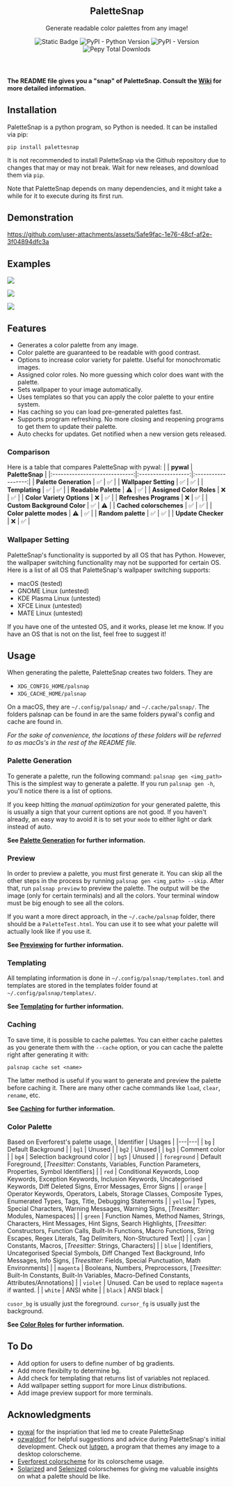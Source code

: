<header>
    <br>
    <h2 align="center">PaletteSnap</h2>
    <p align="center">
        Generate readable color palettes from any image!
    </p>
    <p align="center">
    <img alt="Static Badge" src="https://img.shields.io/badge/pip_install-palettesnap-blue?style=flat-square">
    <img alt="PyPI - Python Version" src="https://img.shields.io/pypi/pyversions/palettesnap?style=flat-square&color=green">
    <img alt="PyPI - Version" src="https://img.shields.io/pypi/v/palettesnap?style=flat-square&label=PaletteSnap&link=https%3A%2F%2Fpypi.org%2Fproject%2Fpalettesnap%2F">
    <img alt="Pepy Total Downlods" src="https://img.shields.io/pepy/dt/palettesnap?style=flat-square&color=red">
    </p>
</header>

**The README file gives you a "snap" of PaletteSnap. Consult the [Wiki](https://github.com/EmperorEntropy/PaletteSnap/wiki) for more detailed information.**

## Installation
PaletteSnap is a python program, so Python is needed. It can be installed via pip:
```
pip install palettesnap
```
It is not recommended to install PaletteSnap via the Github repository due to changes that may or may not break. Wait for new releases, and download them via `pip`.

Note that PaletteSnap depends on many dependencies, and it might take a while for it to execute during its first run.

## Demonstration

https://github.com/user-attachments/assets/5afe9fac-1e76-48cf-af2e-3f04894dfc3a

## Examples
![](https://snipboard.io/06j3rB.jpg)

![](https://snipboard.io/w6vlx3.jpg)

![](https://snipboard.io/tBTeh6.jpg)

## Features
- Generates a color palette from any image.
- Color palette are guaranteed to be readable with good contrast.
- Options to increase color variety for palette. Useful for monochromatic images.
- Assigned color roles. No more guessing which color does want with the palette.
- Sets wallpaper to your image automatically.
- Uses templates so that you can apply the color palette to your entire system.
- Has caching so you can load pre-generated palettes fast.
- Supports program refreshing. No more closing and reopening programs to get them to update their palette.
- Auto checks for updates. Get notified when a new version gets released.

### Comparison
Here is a table that compares PaletteSnap with pywal:
|                               |      **pywal**     |   **PaletteSnap**  |
|:-----------------------------:|:------------------:|:------------------:|
|       **Palette Generation**      | :white_check_mark: | :white_check_mark: |
|     **Wallpaper Setting**     | :white_check_mark: | :white_check_mark: |
|         **Templating**        | :white_check_mark: | :white_check_mark: |
|      **Readable Palette**     |      :warning:     | :white_check_mark: |
| **Assigned Color Roles** |         :x:        | :white_check_mark: |
| **Color Variety Options** |         :x:        | :white_check_mark: |
|     **Refreshes Programs**    |         :x:        | :white_check_mark: |
|  **Custom Background Color**  | :white_check_mark: |         :warning:        |
|    **Cached colorschemes**    | :white_check_mark: | :white_check_mark: |
|    **Color palette modes**    |  :warning: |     :white_check_mark:     |
|     **Random palette**        | :white_check_mark: | :white_check_mark: |
|     **Update Checker**    |         :x:        | :white_check_mark: |

### Wallpaper Setting
PaletteSnap's functionality is supported by all OS that has Python. However, the wallpaper switching functionality may not be supported for certain OS. Here is a list of all OS that PaletteSnap's wallpaper switching supports:
- macOS (tested)
- GNOME Linux (untested)
- KDE Plasma Linux (untested)
- XFCE Linux (untested)
- MATE Linux (untested)

If you have one of the untested OS, and it works, please let me know. If you have an OS that is not on the list, feel free to suggest it!

## Usage
When generating the palette, PaletteSnap creates two folders. They are
- `XDG_CONFIG_HOME/palsnap`
- `XDG_CACHE_HOME/palsnap`

On a macOS, they are `~/.config/palsnap/` and `~/.cache/palsnap/`. The folders palsnap can be found in are the same folders pywal's config and cache are found in.

*For the sake of convenience, the locations of these folders will be referred to as macOs's in the rest of the README file.*

### Palette Generation
To generate a palette, run the following command:
`palsnap gen <img_path>`
This is the simplest way to generate a palette. If you run `palsnap gen -h`, you'll notice there is a list of options.

If you keep hitting the *manual optimization* for your generated palette, this is usually a sign that your current options are not good. If you haven't already, an easy way to avoid it is to set your `mode` to either light or dark instead of auto.

**See [Palette Generation](https://github.com/EmperorEntropy/PaletteSnap/wiki/Palette-Generation) for further information.**

### Preview
In order to preview a palette, you must first generate it. You can skip all the other steps in the process by running `palsnap gen <img_path> --skip`. After that, run `palsnap preview` to preview the palette. The output will be the image (only for certain terminals) and all the colors. Your terminal window must be big enough to see all the colors. 

If you want a more direct approach, in the `~/.cache/palsnap` folder, there should be a `PaletteTest.html`. You can use it to see what your palette will actually look like if you use it.

**See [Previewing](https://github.com/EmperorEntropy/PaletteSnap/wiki/Previewing) for further information.**

### Templating
All templating information is done in `~/.config/palsnap/templates.toml` and templates are stored in the templates folder found at `~/.config/palsnap/templates/`.

**See [Templating](https://github.com/EmperorEntropy/PaletteSnap/wiki/Templating) for further information.**

### Caching
To save time, it is possible to cache palettes. You can either cache palettes as you generate them with the `--cache` option, or you can cache the palette right after generating it with:
```
palsnap cache set <name>
```
The latter method is useful if you want to generate and preview the palette before caching it. There are many other cache commands like `load`, `clear`, `rename`, etc.

**See [Caching](https://github.com/EmperorEntropy/PaletteSnap/wiki/Caching) for further information.**

### Color Palette
Based on Everforest's palette usage,
| Identifier | Usages |
|---|---|
| `bg` | Default Background |
| `bg1` | Unused |
| `bg2` | Unused |
| `bg3` | Comment color |
| `bg4` | Selection background color |
| `bg5` | Unused |
| `foreground` | Default Foreground, [_Treesitter_: Constants, Variables, Function Parameters, Properties, Symbol Identifiers] |
| `red` | Conditional Keywords, Loop Keywords, Exception Keywords, Inclusion Keywords, Uncategorised Keywords, Diff Deleted Signs, Error Messages, Error Signs |
| `orange` | Operator Keywords, Operators, Labels, Storage Classes, Composite Types, Enumerated Types, Tags, Title, Debugging Statements |
| `yellow` | Types, Special Characters, Warning Messages, Warning Signs, [_Treesitter_: Modules, Namespaces] |
| `green` | Function Names, Method Names, Strings, Characters, Hint Messages, Hint Signs, Search Highlights, [_Treesitter_: Constructors, Function Calls, Built-In Functions, Macro Functions, String Escapes, Regex Literals, Tag Delimiters, Non-Structured Text] |
| `cyan` | Constants, Macros, [_Treesitter_: Strings, Characters] |
| `blue` | Identifiers, Uncategorised Special Symbols, Diff Changed Text Background, Info Messages, Info Signs, [_Treesitter_: Fields, Special Punctuation, Math Environments] |
| `magenta` | Booleans, Numbers, Preprocessors, [_Treesitter_: Built-In Constants, Built-In Variables, Macro-Defined Constants, Attributes/Annotations] |
| `violet` | Unused. Can be used to replace `magenta` if wanted. |
| `white` | ANSI white |
| `black` | ANSI black |

`cusor_bg` is usually just the foreground. `cursor_fg` is usually just the background.

**See [Color Roles](https://github.com/EmperorEntropy/PaletteSnap/wiki/Color-Roles) for further information.**

## To Do
- Add option for users to define number of bg gradients.
- Add more flexibilty to determine bg.
- Add check for templating that returns list of variables not replaced.
- Add wallpaper setting support for more Linux distributions.
- Add image preview support for more terminals.

## Acknowledgments
- [pywal](https://github.com/dylanaraps/pywal) for the inspriation that led me to create PaletteSnap
- [ozwaldorf](https://github.com/ozwaldorf/) for helpful suggestions and advice during PaletteSnap's initial development. Check out [lutgen](https://github.com/ozwaldorf/lutgen-rs), a program that themes any image to a desktop colorscheme.
- [Everforest colorscheme](https://github.com/sainnhe/everforest/) for its colorscheme usage.
- [Solarized](https://github.com/altercation/solarized) and [Selenized](https://github.com/jan-warchol/selenized) colorschemes for giving me valuable insights on what a palette should be like.
